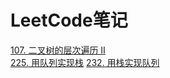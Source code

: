 # LeetCode笔记
[107. 二叉树的层次遍历 II](https://github.com/Leon23333/LeetCode-Notes/blob/master/src/%E4%BA%8C%E5%8F%89%E6%A0%91%E7%9A%84%E5%B1%82%E6%AC%A1%E9%81%8D%E5%8E%86II/%E4%BA%8C%E5%8F%89%E6%A0%91%E7%9A%84%E5%B1%82%E6%AC%A1%E9%81%8D%E5%8E%86II.md)  
[225. 用队列实现栈](https://github.com/Leon23333/LeetCode-Notes/blob/master/src/%E7%94%A8%E9%98%9F%E5%88%97%E5%AE%9E%E7%8E%B0%E6%A0%88/%E7%94%A8%E9%98%9F%E5%88%97%E5%AE%9E%E7%8E%B0%E6%A0%88.md)
[232. 用栈实现队列](https://github.com/Leon23333/LeetCode-Notes/blob/master/src/%E7%94%A8%E6%A0%88%E5%AE%9E%E7%8E%B0%E9%98%9F%E5%88%97/%E7%94%A8%E6%A0%88%E5%AE%9E%E7%8E%B0%E9%98%9F%E5%88%97.md)